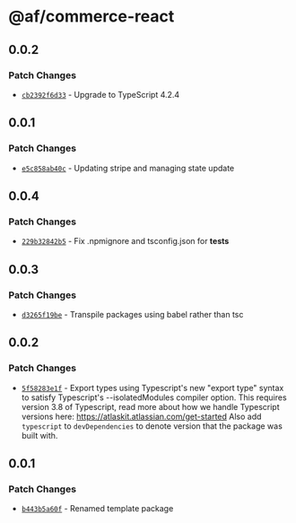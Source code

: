 # @af/commerce-react

## 0.0.2

### Patch Changes

- [`cb2392f6d33`](https://bitbucket.org/atlassian/atlassian-frontend/commits/cb2392f6d33) - Upgrade to TypeScript 4.2.4

## 0.0.1

### Patch Changes

- [`e5c858ab40c`](https://bitbucket.org/atlassian/atlassian-frontend/commits/e5c858ab40c) - Updating stripe and managing state update

## 0.0.4

### Patch Changes

- [`229b32842b5`](https://bitbucket.org/atlassian/atlassian-frontend/commits/229b32842b5) - Fix .npmignore and tsconfig.json for **tests**

## 0.0.3

### Patch Changes

- [`d3265f19be`](https://bitbucket.org/atlassian/atlassian-frontend/commits/d3265f19be) - Transpile packages using babel rather than tsc

## 0.0.2

### Patch Changes

- [`5f58283e1f`](https://bitbucket.org/atlassian/atlassian-frontend/commits/5f58283e1f) - Export types using Typescript's new "export type" syntax to satisfy Typescript's --isolatedModules compiler option.
  This requires version 3.8 of Typescript, read more about how we handle Typescript versions here: https://atlaskit.atlassian.com/get-started
  Also add `typescript` to `devDependencies` to denote version that the package was built with.

## 0.0.1

### Patch Changes

- [`b443b5a60f`](https://bitbucket.org/atlassian/atlassian-frontend/commits/b443b5a60f) - Renamed template package
